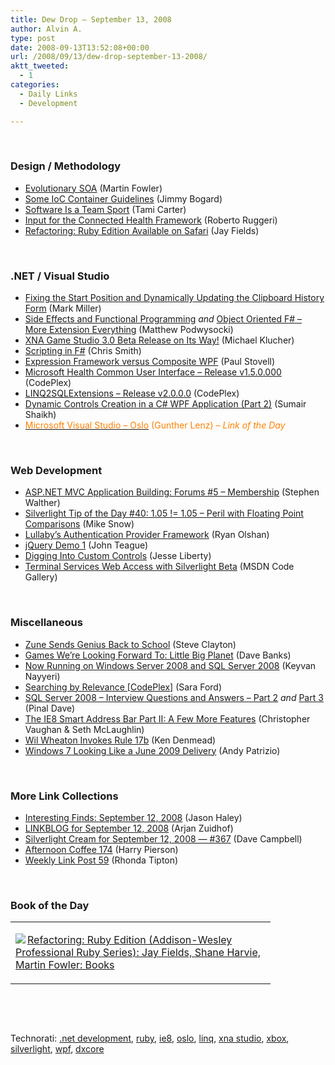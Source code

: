 ```yaml
---
title: Dew Drop – September 13, 2008
author: Alvin A.
type: post
date: 2008-09-13T13:52:08+00:00
url: /2008/09/13/dew-drop-september-13-2008/
aktt_tweeted:
  - 1
categories:
  - Daily Links
  - Development

---
```

</p> 

&#160;

### Design / Methodology

  * <a target="_blank" href="http://martinfowler.com/bliki/EvolutionarySOA.html">Evolutionary SOA</a> (Martin Fowler)
  * <a target="_blank" href="http://www.lostechies.com/blogs/jimmy_bogard/archive/2008/09/12/some-ioc-container-guidelines.aspx">Some IoC Container Guidelines</a> (Jimmy Bogard)
  * <a target="_blank" href="http://dobbscodetalk.com/index.php?option=com_myblog&show=Software-is-a-Team-Sport.html&Itemid=29">Software Is a Team Sport</a> (Tami Carter)
  * <a target="_blank" href="http://blogs.msdn.com/rruggeri/archive/2008/09/12/input-for-the-connected-health-framework.aspx">Input for the Connected Health Framework</a> (Roberto Ruggeri)
  * <a target="_blank" href="http://blog.jayfields.com/2008/09/refactoring-ruby-edition-available-on.html">Refactoring: Ruby Edition Available on Safari</a> (Jay Fields)

&#160;

### .NET / Visual Studio

  * <a target="_blank" href="http://community.devexpress.com/blogs/markmiller/archive/2008/09/10/clipboard-history-plug-in-for-visual-studio-with-dxcore-part-5.aspx">Fixing the Start Position and Dynamically Updating the Clipboard History Form</a> (Mark Miller)
  * <a target="_blank" href="http://weblogs.asp.net/podwysocki/archive/2008/09/12/side-effects-and-functional-programming.aspx">Side Effects and Functional Programming</a>&#160;_and_&#160;<a target="_blank" href="http://weblogs.asp.net/podwysocki/archive/2008/09/12/object-oriented-f-more-extension-everything.aspx">Object Oriented F# &#8211; More Extension Everything</a> (Matthew Podwysocki)
  * <a target="_blank" href="http://blogs.msdn.com/xna/archive/2008/09/12/xna-game-studio-3-0-beta-release-on-its-way.aspx">XNA Game Studio 3.0 Beta Release on Its Way!</a> (Michael Klucher)
  * <a target="_blank" href="http://blogs.msdn.com/chrsmith/archive/2008/09/12/scripting-in-f.aspx">Scripting in F#</a> (Chris Smith)
  * <a target="_blank" href="http://www.paulstovell.com/blog/expression-framework-versus-composite-wpf">Expression Framework versus Composite WPF</a> (Paul Stovell)
  * <a target="_blank" href="http://www.codeplex.com/mscui/Release/ProjectReleases.aspx?ReleaseId=17188">Microsoft Health Common User Interface &#8211; Release v1.5.0.000</a> (CodePlex)
  * <a target="_blank" href="http://www.codeplex.com/LINQ2SQLExtensions/Release/ProjectReleases.aspx?ReleaseId=17207">LINQ2SQLExtensions &#8211; Release v2.0.0.0</a> (CodePlex)
  * <a target="_blank" href="http://www.redmondpie.com/dynamic-controls-creation-in-a-c-wpf-application-part-2/">Dynamic Controls Creation in a C# WPF Application (Part 2)</a> (Sumair Shaikh)
  * <a target="_blank" href="http://dotnet.dzone.com/articles/microsoft-visual-studio-oslo"><font color="#ff8000">Microsoft Visual Studio – Oslo</font></a> <font color="#ff8000">(Gunther Lenz)<em> – Link of the Day</em></font>

&#160;</p> 

### Web Development

  * <a target="_blank" href="http://weblogs.asp.net/stephenwalther/archive/2008/09/12/asp-net-mvc-application-building-forums-5-membership.aspx">ASP.NET MVC Application Building: Forums #5 – Membership</a> (Stephen Walther)
  * <a target="_blank" href="http://silverlight.net/blogs/msnow/archive/2008/09/12/silverlight-tip-of-the-day-40-1-05-1-05.aspx">Silverlight Tip of the Day #40: 1.05 != 1.05 &#8211; Peril with Floating Point Comparisons</a> (Mike Snow)
  * <a target="_blank" href="http://ryanolshan.com/technology/lullaby-s-authentication-provider-framework/">Lullaby&#8217;s Authentication Provider Framework</a> (Ryan Olshan)
  * <a target="_blank" href="http://www.lostechies.com/blogs/johnteague/archive/2008/09/12/jquery-demo-1.aspx">jQuery Demo 1</a> (John Teague)
  * <a target="_blank" href="http://silverlight.net/blogs/jesseliberty/archive/2008/09/12/digging-into-custom-controls.aspx">Digging Into Custom Controls</a> (Jesse Liberty)
  * <a target="_blank" href="http://code.msdn.microsoft.com/tswebsilverlight">Terminal Services Web Access with Silverlight Beta</a> (MSDN Code Gallery)

&#160;

### Miscellaneous

  * <a target="_blank" href="http://blogs.msdn.com/stevecla01/archive/2008/09/12/zune-sends-genius-back-to-school.aspx">Zune Sends Genius Back to School</a> (Steve Clayton)
  * <a target="_blank" href="http://blog.wired.com/geekdad/2008/09/games-were-look.html">Games We&#8217;re Looking Forward To: Little Big Planet</a> (Dave Banks)
  * <a target="_blank" href="http://nayyeri.net/blog/now-running-on-windows-server-2008-and-sql-server-2008/">Now Running on Windows Server 2008 and SQL Server 2008</a> (Keyvan Nayyeri)
  * <a target="_blank" href="http://blogs.msdn.com/codeplex/archive/2008/09/12/searching-by-relevance.aspx">Searching by Relevance [CodePlex]</a> (Sara Ford)
  * <a target="_blank" href="http://blog.sqlauthority.com/2008/09/13/sql-server-2008-interview-questions-and-answers-part-2/">SQL Server 2008 &#8211; Interview Questions and Answers &#8211; Part 2</a>&#160;_and_&#160;<a target="_blank" href="http://blog.sqlauthority.com/2008/09/13/sql-server-2008-interview-questions-and-answers-part-3/">Part 3</a> (Pinal Dave)
  * <a target="_blank" href="http://blogs.msdn.com/ie/archive/2008/09/12/the-ie8-smart-address-bar-part-ii-a-few-more-features.aspx">The IE8 Smart Address Bar Part II: A Few More Features</a> (Christopher Vaughan & Seth McLaughlin)
  * <a target="_blank" href="http://blog.wired.com/geekdad/2008/09/wil-wheaton-inv.html">Wil Wheaton Invokes Rule 17b</a> (Ken Denmead)
  * <a target="_blank" href="http://www.internetnews.com/bus-news/article.php/3771391">Windows 7 Looking Like a June 2009 Delivery</a> (Andy Patrizio)

&#160;</p> 

### More Link Collections

  * <a target="_blank" href="http://jasonhaley.com/blog/archive/2008/09/12/142267.aspx">Interesting Finds: September 12, 2008</a> (Jason Haley)
  * <a target="_blank" href="http://www.arjansworld.com/2008/09/12/linkblog-for-september-12-2008/">LINKBLOG for September 12, 2008</a> (Arjan Zuidhof)
  * <a target="_blank" href="http://geekswithblogs.net/WynApseTechnicalMusings/archive/2008/09/12/125139.aspx">Silverlight Cream for September 12, 2008 &#8212; #367</a> (Dave Campbell)
  * <a target="_blank" href="http://devhawk.net/2008/09/12/Afternoon+Coffee+174.aspx">Afternoon Coffee 174</a> (Harry Pierson)
  * <a target="_blank" href="http://rtipton.wordpress.com/2008/09/12/weekly-link-post-59/">Weekly Link Post 59</a> (Rhonda Tipton)

&#160;

### Book of the Day</p> </p> </p> </p> </p> </p> </p> </p> </p> </p> </p> </p> </p> </p> </p> </p> </p> </p> 

<div style="padding-bottom: 0px; margin: 0px; padding-left: 0px; padding-right: 0px; display: inline; float: none; padding-top: 0px" id="scid:7dc1bd33-94bd-46fd-a20b-0131235bcd47:c28dbec3-dc77-404a-bbc5-9346ced5bc27" class="wlWriterSmartContent">
  <table cellspacing="0" cellpadding="2" width="400" border="0" unselectable="on">
    <tr>
      <td valign="top" width="400">
        <p>
          <a title="Refactoring: Ruby Edition (Addison-Wesley Professional Ruby Series): Jay Fields, Shane Harvie, Martin Fowler: Books" href="http://www.amazon.com/exec/obidos/ASIN/0321603508/alvinashcraft-20"><img data-recalc-dims="1" decoding="async" src="https://i0.wp.com/images.amazon.com/images/P/0321603508.01.MZZZZZZZ.jpg?w=660" border="0" align="left" style="float:left" />Refactoring: Ruby Edition (Addison-Wesley Professional Ruby Series): Jay Fields, Shane Harvie, Martin Fowler: Books</a>
        </p>
      </td>
    </tr>
  </table>
</div>

&#160;

<div style="padding-bottom: 0px; margin: 0px; padding-left: 0px; padding-right: 0px; display: inline; float: none; padding-top: 0px" id="scid:C16BAC14-9A3D-4c50-9394-FBFEF7A93539:6012c79d-0b0f-4f46-92b2-afb79b73c194" class="wlWriterSmartContent">
  <!--dotnetkickit-->
</div>

&#160;

<div style="padding-bottom: 0px; margin: 0px; padding-left: 0px; padding-right: 0px; display: inline; float: none; padding-top: 0px" id="scid:d7bf807d-7bb0-458a-811f-90c51817d5c2:8fd0c6b3-078e-49a3-9f69-c2c03b629873" class="wlWriterSmartContent">
  <p>
    <span class="TagSite">Technorati:</span> <a href="http://technorati.com/tag/.net+development" rel="tag" class="tag">.net development</a>, <a href="http://technorati.com/tag/ruby" rel="tag" class="tag">ruby</a>, <a href="http://technorati.com/tag/ie8" rel="tag" class="tag">ie8</a>, <a href="http://technorati.com/tag/oslo" rel="tag" class="tag">oslo</a>, <a href="http://technorati.com/tag/linq" rel="tag" class="tag">linq</a>, <a href="http://technorati.com/tag/xna+studio" rel="tag" class="tag">xna studio</a>, <a href="http://technorati.com/tag/xbox" rel="tag" class="tag">xbox</a>, <a href="http://technorati.com/tag/silverlight" rel="tag" class="tag">silverlight</a>, <a href="http://technorati.com/tag/wpf" rel="tag" class="tag">wpf</a>, <a href="http://technorati.com/tag/dxcore" rel="tag" class="tag">dxcore</a><br /><!-- StartInsertedTags: .net development, ruby, ie8, oslo, linq, xna studio, xbox, silverlight, wpf, dxcore :EndInsertedTags -->
  </p>
</div>